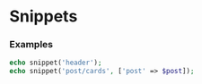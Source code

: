 # Snippets

### Examples

```php
echo snippet('header');
echo snippet('post/cards', ['post' => $post]);
```
